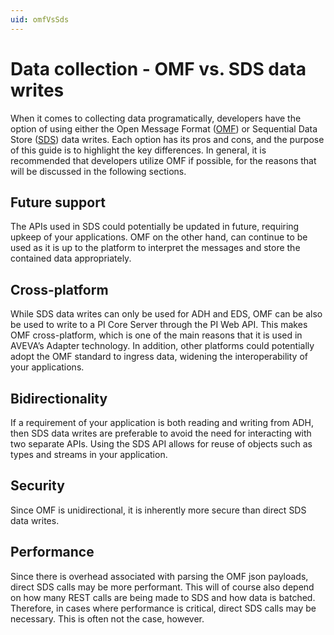 ```yaml
---
uid: omfVsSds
---
```


# Data collection - OMF vs. SDS data writes

When it comes to collecting data programatically, developers have the option of using either the Open Message Format ([OMF](https://docs.osisoft.com/bundle/omf/page/index.html)) or Sequential Data Store ([SDS](https://osisoft-prod.zoominsoftware.io/bundle/ocs/page/developer-guide/sequential-data-store-dev/sds-write-data.html)) data writes. Each option has its pros and cons, and the purpose of this guide is to highlight the key differences. In general, it is recommended that developers utilize OMF if possible, for the reasons that will be discussed in the following sections.

## Future support
The APIs used in SDS could potentially be updated in future, requiring upkeep of your applications. OMF on the other hand, can continue to be used as it is up to the platform to interpret the messages and store the contained data appropriately.

## Cross-platform
While SDS data writes can only be used for ADH and EDS, OMF can be also be used to write to a PI Core Server through the PI Web API. This makes OMF cross-platform, which is one of the main reasons that it is used in AVEVA’s Adapter technology. In addition, other platforms could potentially adopt the OMF standard to ingress data, widening the interoperability of your applications.

## Bidirectionality
If a requirement of your application is both reading and writing from ADH, then SDS data writes are preferable to avoid the need for interacting with two separate APIs. Using the SDS API allows for reuse of objects such as types and streams in your application.

## Security
Since OMF is unidirectional, it is inherently more secure than direct SDS data writes.

## Performance

Since there is overhead associated with parsing the OMF json payloads, direct SDS calls may be more performant. This will of course also depend on how many REST calls are being made to SDS and how data is batched. Therefore, in cases where performance is critical, direct SDS calls may be necessary. This is often not the case, however.
